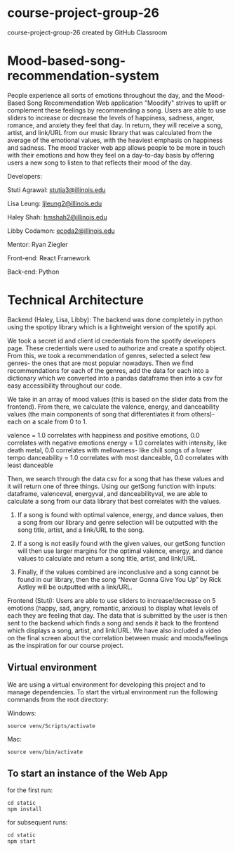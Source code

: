 # course-project-group-26
course-project-group-26 created by GitHub Classroom
# Mood-based-song-recommendation-system

People experience all sorts of emotions throughout the day, and the Mood-Based Song Recommendation Web application "Moodify" strives to uplift or complement these feelings by recommending a song. Users are able to use sliders to increase or decrease the levels of happiness, sadness, anger, romance, and anxiety they feel that day. In return, they will receive a song, artist, and link/URL from our music library that was calculated from the average of the emotional values, with the heaviest emphasis on happiness and sadness. The mood tracker web app allows people to be more in touch with their emotions and how they feel on a day-to-day basis by offering users a new song to listen to that reflects their mood of the day. 

Developers:

Stuti Agrawal: stutia3@illinois.edu

Lisa Leung: ljleung2@illinois.edu

Haley Shah: hmshah2@illinois.edu

Libby Codamon: ecoda2@illinois.edu

Mentor: Ryan Ziegler

Front-end: React Framework

Back-end: Python

# Technical Architecture

Backend (Haley, Lisa, Libby):
The backend was done completely in python using the spotipy library which is a lightweight version of the spotify api.

We took a secret id and client id credentials from the spotify developers page. These credentials were used to authorize and create a spotify object. From this, we took a recommendation of genres, selected a select few genres- the ones that are most popular nowadays. Then we find recommendations for each of the genres, add the data for each into a dictionary which we converted into a pandas dataframe then into a csv for easy accessibility throughout our code.

We take in an array of mood values (this is based on the slider data from the frontend). From there, we calculate the valence, energy, and danceability values (the main components of song that differentiates it from others)- each on a scale from 0 to 1.

valence = 1.0 correlates with happiness and positive emotions, 0.0 correlates with negative emotions
energy = 1.0 correlates with intensity, like death metal, 0.0 correlates with mellowness- like chill songs of a lower tempo
danceability = 1.0 correlates with most danceable, 0.0 correlates with least danceable

Then, we search through the data csv for a song that has these values and it will return one of three things. Using our getSong function with inputs: dataframe, valenceval, energyval, and danceabilityval, we are able to calculate a song from our data library that best correlates with the values. 

1. If a song is found with optimal valence, energy, and dance values, then a song from our library and genre selection will be outputted with the song title, artist, and a link/URL to the song. 

2. If a song is not easily found with the given values, our getSong function will then use larger margins for the optimal valence, energy, and dance values to calculate and return a song title, artist, and link/URL. 

3. Finally, if the values combined are inconclusive and a song cannot be found in our library, then the song “Never Gonna Give You Up” by Rick Astley will be outputted with a link/URL.


Frontend (Stuti):
Users are able to use sliders to increase/decrease on 5 emotions (happy, sad, angry, romantic, anxious) to display what levels of each they are feeling that day. The data that is submitted by the user is then sent to the backend which finds a song and sends it back to the frontend which displays a song, artist, and link/URL. We have also included a video on the final screen about the correlation between music and moods/feelings as the inspiration for our course project. 


## Virtual environment 
We are using a virtual environment for developing this project and to manage dependencies. To start the virtual environment run the following commands from the root directory:

Windows:
```
source venv/Scripts/activate
```

Mac:
```
source venv/bin/activate
```

## To start an instance of the Web App

for the first run:
```
cd static
npm install
```

for subsequent runs:
```
cd static
npm start
```
